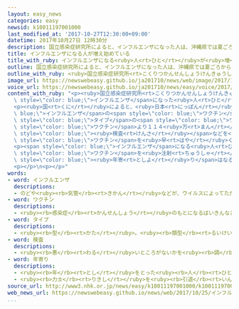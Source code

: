 ```yaml
---
layout: easy_news
categories: easy
newsid: k10011197001000
last_modified_at: '2017-10-27T12:30:00+09:00'
datetime: 2017年10月27日 12時30分
description: 国立感染症研究所によると、インフルエンザになった人は、沖縄県では夏ごろから多くなっていて、長崎県や山口県など西日本では今月から増え始めています。
title: インフルエンザになる人が増え始めている
title_with_ruby: インフルエンザになる<ruby>人<rt>ひと</rt></ruby>が<ruby>増<rt>ふ</rt></ruby>え<ruby>始<rt>はじ</rt></ruby>めている
outline: 国立感染症研究所によると、インフルエンザになった人は、沖縄県では夏ごろから多くなっていて、長崎県や山口県など西日本では今月から増え始めています。
outline_with_ruby: <ruby>国立感染症研究所<rt>こくりつかんせんしょうけんきゅうしょ</rt></ruby>によると、インフルエンザになった<ruby>人<rt>ひと</rt></ruby>は、<ruby>沖縄県<rt>おきなわけん</rt></ruby>では<ruby>夏<rt>なつ</rt></ruby>ごろから<ruby>多<rt>おお</rt></ruby>くなっていて、<ruby>長崎県<rt>ながさきけん</rt></ruby>や<ruby>山口県<rt>やまぐちけん</rt></ruby>など<ruby>西日本<rt>にしにほん</rt></ruby>では<ruby>今月<rt>こんげつ</rt></ruby>から<ruby>増<rt>ふ</rt></ruby>え<ruby>始<rt>はじ</rt></ruby>めています。
image_url: https://newswebeasy.github.io/ja201710/news/web/image/2017/10/25/K10011197001_1710251421_1710251427_01_02.jpg
voice_url: https://newswebeasy.github.io/ja201710/news/easy/voice/2017/10/27/k10011197001000.mp3
content_with_ruby: "<p><ruby>国立感染症研究所<rt>こくりつかんせんしょうけんきゅうしょ</rt></ruby>によると、<span\
  \ style=\"color: blue;\">インフルエンザ</span>になった<ruby>人<rt>ひと</rt></ruby>は、<ruby>沖縄県<rt>おきなわけん</rt></ruby>では<ruby>夏<rt>なつ</rt></ruby>ごろから<ruby>多<rt>おお</rt></ruby>くなっていて、<ruby>長崎県<rt>ながさきけん</rt></ruby>や<ruby>山口県<rt>やまぐちけん</rt></ruby>など<ruby>西日本<rt>にしにほん</rt></ruby>では<ruby>今月<rt>こんげつ</rt></ruby>から<ruby>増<rt>ふ</rt></ruby>え<ruby>始<rt>はじ</rt></ruby>めています。</p>\n\
  <p><ruby>国<rt>くに</rt></ruby>によると、<ruby>日本<rt>にっぽん</rt></ruby>では<span style=\"color:\
  \ blue;\">インフルエンザ</span>の<span style=\"color: blue;\">ワクチン</span>を<ruby>来年<rt>らいねん</rt></ruby>の<ruby>春<rt>はる</rt></ruby>までに２５２８<ruby>万<rt>まん</rt></ruby><ruby>本<rt>ぼん</rt></ruby><ruby>作<rt>つく</rt></ruby>る<ruby>予定<rt>よてい</rt></ruby>です。<ruby>今<rt>いま</rt></ruby>までと<ruby>違<rt>ちが</rt></ruby>う<span\
  \ style=\"color: blue;\">タイプ</span>の<span style=\"color: blue;\">ワクチン</span>も<ruby>使<rt>つか</rt></ruby>うことにしたため<ruby>作<rt>つく</rt></ruby>るのが<ruby>遅<rt>おく</rt></ruby>れて、１<ruby>年<rt>ねん</rt></ruby><ruby>前<rt>まえ</rt></ruby>に<ruby>使<rt>つか</rt></ruby>った<span\
  \ style=\"color: blue;\">ワクチン</span>より１１４<ruby>万<rt>まん</rt></ruby><ruby>本<rt>ぼん</rt></ruby><ruby>少<rt>すく</rt></ruby>なくなります。<ruby>国<rt>くに</rt></ruby>は<span\
  \ style=\"color: blue;\"><ruby>検査<rt>けんさ</rt></ruby></span>などを<ruby>急<rt>いそ</rt></ruby>いで、<span\
  \ style=\"color: blue;\">ワクチン</span>を<ruby>早<rt>はや</rt></ruby>く<ruby>用意<rt>ようい</rt></ruby>したいと<ruby>考<rt>かんが</rt></ruby>えています。</p>\n\
  <p><span style=\"color: blue;\">インフルエンザ</span>になる<ruby>人<rt>ひと</rt></ruby>は<ruby>毎年<rt>まいとし</rt></ruby>１１<ruby>月<rt>がつ</rt></ruby>の<ruby>終<rt>お</rt></ruby>わりごろからとても<ruby>多<rt>おお</rt></ruby>くなります。<ruby>病院<rt>びょういん</rt></ruby>などは、いつ<span\
  \ style=\"color: blue;\">ワクチン</span>を<ruby>注射<rt>ちゅうしゃ</rt></ruby>するか、<ruby>特<rt>とく</rt></ruby>に<ruby>子<rt>こ</rt></ruby>どもやお<span\
  \ style=\"color: blue;\"><ruby>年寄<rt>としよ</rt></ruby>り</span>はなるべく<ruby>早<rt>はや</rt></ruby>く<ruby>相談<rt>そうだん</rt></ruby>してほしいと<ruby>言<rt>い</rt></ruby>っています。</p>\n\
  <p></p>\n<p></p>"
words:
- word: インフルエンザ
  descriptions:
  - のどや<ruby><rb>気管</rb><rt>きかん</rt></ruby>などが、ウイルスによってただれる<ruby><rb>病気</rb><rt>びょうき</rt></ruby>。かぜに<ruby><rb>似</rb><rt>に</rt></ruby>ているが、<ruby><rb>高</rb><rt>たか</rt></ruby>い<ruby><rb>熱</rb><rt>ねつ</rt></ruby>が<ruby><rb>出</rb><rt>で</rt></ruby>て、うつりやすい。<ruby><rb>流行性感冒</rb><rt>りゅうこうせいかんぼう</rt></ruby>。<ruby><rb>流感</rb><rt>りゅうかん</rt></ruby>。
- word: ワクチン
  descriptions:
  - <ruby><rb>感染症</rb><rt>かんせんしょう</rt></ruby>のもとになるばいきんなどから<ruby><rb>作</rb><rt>つく</rt></ruby>った<ruby><rb>薬</rb><rt>くすり</rt></ruby>。これを<ruby><rb>接種</rb><rt>せっしゅ</rt></ruby>して、その<ruby><rb>感染症</rb><rt>かんせんしょう</rt></ruby>にかからないようにする。
- word: タイプ
  descriptions:
  - <ruby><rb>型</rb><rt>かた</rt></ruby>。<ruby><rb>類型</rb><rt>るいけい</rt></ruby>。
- word: 検査
  descriptions:
  - <ruby><rb>悪</rb><rt>わる</rt></ruby>いところがないかを<ruby><rb>調</rb><rt>しら</rt></ruby>べること。
- word: 年寄り
  descriptions:
  - <ruby><rb>年</rb><rt>とし</rt></ruby>をとった<ruby><rb>人</rb><rt>ひと</rt></ruby>。<ruby><rb>老人</rb><rt>ろうじん</rt></ruby>。
  - <ruby><rb>力士</rb><rt>りきし</rt></ruby>を<ruby><rb>引退</rb><rt>いんたい</rt></ruby>して、<ruby><rb>日本</rb><rt>にほん</rt></ruby><ruby><rb>相撲</rb><rt>すもう</rt></ruby><ruby><rb>協会</rb><rt>きょうかい</rt></ruby>の<ruby><rb>役員</rb><rt>やくいん</rt></ruby>になった<ruby><rb>人</rb><rt>ひと</rt></ruby>。
source_url: http://www3.nhk.or.jp/news/easy/k10011197001000/k10011197001000.html
web_news_url: https://newswebeasy.github.io/news/web/2017/10/25/インフルエンザ患者増-ワクチン不足に備えも
...
```


